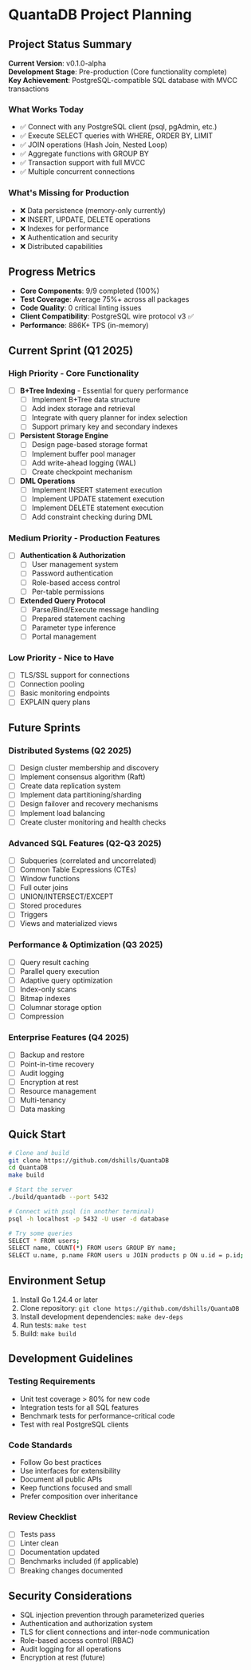 # QuantaDB Project Planning

## Project Status Summary
**Current Version**: v0.1.0-alpha  
**Development Stage**: Pre-production (Core functionality complete)  
**Key Achievement**: PostgreSQL-compatible SQL database with MVCC transactions

### What Works Today
- ✅ Connect with any PostgreSQL client (psql, pgAdmin, etc.)
- ✅ Execute SELECT queries with WHERE, ORDER BY, LIMIT
- ✅ JOIN operations (Hash Join, Nested Loop)
- ✅ Aggregate functions with GROUP BY
- ✅ Transaction support with full MVCC
- ✅ Multiple concurrent connections

### What's Missing for Production
- ❌ Data persistence (memory-only currently)
- ❌ INSERT, UPDATE, DELETE operations
- ❌ Indexes for performance
- ❌ Authentication and security
- ❌ Distributed capabilities

## Progress Metrics
- **Core Components**: 9/9 completed (100%)
- **Test Coverage**: Average 75%+ across all packages
- **Code Quality**: 0 critical linting issues
- **Client Compatibility**: PostgreSQL wire protocol v3 ✅
- **Performance**: 886K+ TPS (in-memory)

## Current Sprint (Q1 2025)

### High Priority - Core Functionality
- [ ] **B+Tree Indexing** - Essential for query performance
  - [ ] Implement B+Tree data structure
  - [ ] Add index storage and retrieval
  - [ ] Integrate with query planner for index selection
  - [ ] Support primary key and secondary indexes
- [ ] **Persistent Storage Engine**
  - [ ] Design page-based storage format
  - [ ] Implement buffer pool manager
  - [ ] Add write-ahead logging (WAL)
  - [ ] Create checkpoint mechanism
- [ ] **DML Operations**
  - [ ] Implement INSERT statement execution
  - [ ] Implement UPDATE statement execution
  - [ ] Implement DELETE statement execution
  - [ ] Add constraint checking during DML

### Medium Priority - Production Features
- [ ] **Authentication & Authorization**
  - [ ] User management system
  - [ ] Password authentication
  - [ ] Role-based access control
  - [ ] Per-table permissions
- [ ] **Extended Query Protocol**
  - [ ] Parse/Bind/Execute message handling
  - [ ] Prepared statement caching
  - [ ] Parameter type inference
  - [ ] Portal management

### Low Priority - Nice to Have
- [ ] TLS/SSL support for connections
- [ ] Connection pooling
- [ ] Basic monitoring endpoints
- [ ] EXPLAIN query plans

## Future Sprints

### Distributed Systems (Q2 2025)
- [ ] Design cluster membership and discovery
- [ ] Implement consensus algorithm (Raft)
- [ ] Create data replication system
- [ ] Implement data partitioning/sharding
- [ ] Design failover and recovery mechanisms
- [ ] Implement load balancing
- [ ] Create cluster monitoring and health checks

### Advanced SQL Features (Q2-Q3 2025)
- [ ] Subqueries (correlated and uncorrelated)
- [ ] Common Table Expressions (CTEs)
- [ ] Window functions
- [ ] Full outer joins
- [ ] UNION/INTERSECT/EXCEPT
- [ ] Stored procedures
- [ ] Triggers
- [ ] Views and materialized views

### Performance & Optimization (Q3 2025)
- [ ] Query result caching
- [ ] Parallel query execution
- [ ] Adaptive query optimization
- [ ] Index-only scans
- [ ] Bitmap indexes
- [ ] Columnar storage option
- [ ] Compression

### Enterprise Features (Q4 2025)
- [ ] Backup and restore
- [ ] Point-in-time recovery
- [ ] Audit logging
- [ ] Encryption at rest
- [ ] Resource management
- [ ] Multi-tenancy
- [ ] Data masking

## Quick Start
```bash
# Clone and build
git clone https://github.com/dshills/QuantaDB
cd QuantaDB
make build

# Start the server
./build/quantadb --port 5432

# Connect with psql (in another terminal)
psql -h localhost -p 5432 -U user -d database

# Try some queries
SELECT * FROM users;
SELECT name, COUNT(*) FROM users GROUP BY name;
SELECT u.name, p.name FROM users u JOIN products p ON u.id = p.id;
```

## Environment Setup
1. Install Go 1.24.4 or later
2. Clone repository: `git clone https://github.com/dshills/QuantaDB`
3. Install development dependencies: `make dev-deps`
4. Run tests: `make test`
5. Build: `make build`

## Development Guidelines

### Testing Requirements
- Unit test coverage > 80% for new code
- Integration tests for all SQL features
- Benchmark tests for performance-critical code
- Test with real PostgreSQL clients

### Code Standards
- Follow Go best practices
- Use interfaces for extensibility
- Document all public APIs
- Keep functions focused and small
- Prefer composition over inheritance

### Review Checklist
- [ ] Tests pass
- [ ] Linter clean
- [ ] Documentation updated
- [ ] Benchmarks included (if applicable)
- [ ] Breaking changes documented

## Security Considerations
- SQL injection prevention through parameterized queries
- Authentication and authorization system
- TLS for client connections and inter-node communication
- Role-based access control (RBAC)
- Audit logging for all operations
- Encryption at rest (future)